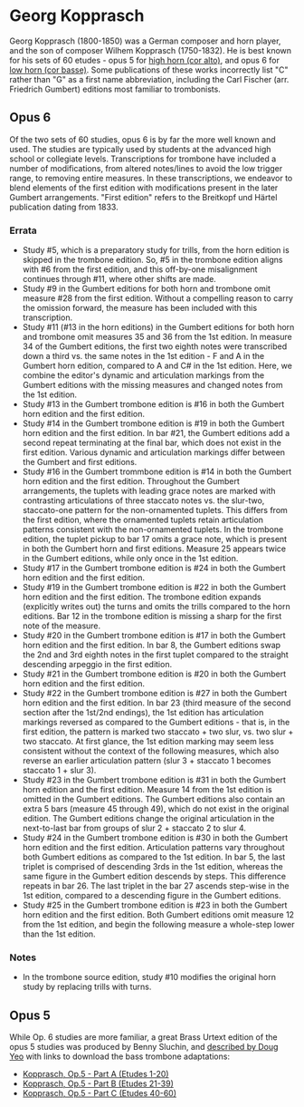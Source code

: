 # Georg Kopprasch

Georg Kopprasch (1800-1850) was a German composer and horn player, and the son of composer Wilhem Kopprasch (1750-1832). He is best known for his sets of 60 etudes -  opus 5 for [high horn (cor alto)](https://imslp.org/wiki/60_Etudes_for_High-Horn%2C_Op.5_(Kopprasch%2C_Georg)), and opus 6 for [low horn (cor basse)](https://imslp.org/wiki/60_Etudes_for_Low-Horn%2C_Op.6_(Kopprasch%2C_Georg)). Some publications of these works incorrectly list "C" rather than "G" as a first name abbreviation, including the Carl Fischer (arr. Friedrich Gumbert) editions most familiar to trombonists.

## Opus 6

Of the two sets of 60 studies, opus 6 is by far the more well known and used. The studies are typically used by students at the advanced high school or collegiate levels. Transcriptions for trombone have included a number of modifications, from altered notes/lines to avoid the low trigger range, to removing entire measures. In these transcriptions, we endeavor to blend elements of the first edition with modifications present in the later Gumbert arrangements. "First edition" refers to the Breitkopf und Härtel publication dating from 1833. 

### Errata

* Study #5, which is a preparatory study for trills, from the horn edition is skipped in the trombone edition. So, #5 in the trombone edition aligns with #6 from the first edition, and this off-by-one misalignment continues through #11, where other shifts are made.
* Study #9 in the Gumbert editions for both horn and trombone omit measure #28 from the first edition. Without a compelling reason to carry the omission forward, the measure has been included with this transcription.
* Study #11 (#13 in the horn editions) in the Gumbert editions for both horn and trombone omit measures 35 and 36 from the 1st edition. In measure 34 of the Gumbert editions, the first two eighth notes were transcribed down a third vs. the same notes in the 1st edition - F and A in the Gumbert horn edition, compared to A and C# in the 1st edition. Here, we combine the editor's dynamic and articulation markings from the Gumbert editions with the missing measures and changed notes from the 1st edition. 
* Study #13 in the Gumbert trombone edition is #16 in both the Gumbert horn edition and the first edition. 
* Study #14 in the Gumbert trombone edition is #19 in both the Gumbert horn edition and the first edition. In bar #21, the Gumbert editions add a second repeat terminating at the final bar, which does not exist in the first edition. Various dynamic and articulation markings differ between the Gumbert and first editions.
* Study #16 in the Gumbert trommbone edition is #14 in both the Gumbert horn edition and the first edition. Throughout the Gumbert arrangements, the tuplets with leading grace notes are marked with contrasting articulations of three staccato notes vs. the slur-two, staccato-one pattern for the non-ornamented tuplets. This differs from the first edition, where the ornamented tuplets retain articulation patterns consistent with the non-ornamented tuplets. In the trombone edition, the tuplet pickup to bar 17 omits a grace note, which is present in both the Gumbert horn and first editions. Measure 25 appears twice in the Gumbert editions, while only once in the 1st edition. 
* Study #17 in the Gumbert trombone edition is #24 in both the Gumbert horn edition and the first edition. 
* Study #19 in the Gumbert trombone edition is #22 in both the Gumbert horn edition and the first edition. The trombone edition expands (explicitly writes out) the turns and omits the trills compared to the horn editions. Bar 12 in the trombone edition is missing a sharp for the first note of the measure.
* Study #20 in the Gumbert trombone edition is #17 in both the Gumbert horn edition and the first edition. In bar 8, the Gumbert editions swap the 2nd and 3rd eighth notes in the first tuplet compared to the straight descending arpeggio in the first edition. 
* Study #21 in the Gumbert trombone edition is #20 in both the Gumbert horn edition and the first edition.
* Study #22 in the Gumbert trombone edition is #27 in both the Gumbert horn edition and the first edition. In bar 23 (third measure of the second section after the 1st/2nd endings), the 1st edition has articulation markings reversed as compared to the Gumbert editions - that is, in the first edition, the pattern is marked two staccato + two slur, vs. two slur + two staccato. At first glance, the 1st edition marking may seem less consistent without the context of the following measures, which also reverse an earlier articulation pattern (slur 3 + staccato 1 becomes staccato 1 + slur 3). 
* Study #23 in the Gumbert trombone edition is #31 in both the Gumbert horn edition and the first edition. Measure 14 from the 1st edition is omitted in the Gumbert editions. The Gumbert editions also contain an extra 5 bars (measure 45 through 49), which do not exist in the original edition. The Gumbert editions change the original articulation in the next-to-last bar from groups of slur 2 + staccato 2 to slur 4. 
* Study #24 in the Gumbert trombone edition is #30 in both the Gumbert horn edition and the first edition. Articulation patterns vary throughout both Gumbert editions as compared to the 1st edition. In bar 5, the last triplet is comprised of descending 3rds in the 1st edition, whereas the same figure in the Gumbert edition descends by steps. This difference repeats in bar 26. The last triplet in the bar 27 ascends step-wise in the 1st edition, compared to a descending figure in the Gumbert editions. 
* Study #25 in the Gumbert trombone edition is #23 in both the Gumbert horn edition and the first edition. Both Gumbert editions omit measure 12 from the 1st edition, and begin the following measure a whole-step lower than the 1st edition. 

### Notes

* In the trombone source edition, study #10 modifies the original horn study by replacing trills with turns. 

## Opus 5

While Op. 6 studies are more familiar, a great Brass Urtext edition of the opus 5 studies was produced by Benny Sluchin, and [described by Doug Yeo](https://yeodoug.com/kopprasch.html) with links to download the bass trombone adaptations: 

* [Kopprasch, Op.5 - Part A (Etudes 1-20)](https://yeodoug.com/publications/kopprasch/Kopp_op5_BB_partA.pdf)
* [Kopprasch, Op.5 - Part B (Etudes 21-39)](https://yeodoug.com/publications/kopprasch/Kopp_op5_BB_partB.pdf)
* [Kopprasch, Op.5 - Part C (Etudes 40-60)](https://yeodoug.com/publications/kopprasch/Kopp_op5_BB_partC.pdf)
